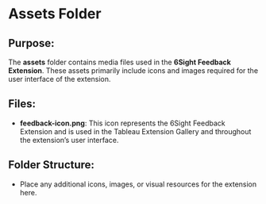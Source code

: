 # Assets Folder

## Purpose:
The **assets** folder contains media files used in the **6Sight Feedback Extension**. These assets primarily include icons and images required for the user interface of the extension.

## Files:
- **feedback-icon.png**: This icon represents the 6Sight Feedback Extension and is used in the Tableau Extension Gallery and throughout the extension’s user interface.

## Folder Structure:
- Place any additional icons, images, or visual resources for the extension here.

